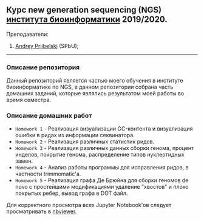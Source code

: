 ## Курс new generation sequencing (NGS) [института биоинформатики](bioinf.me) 2019/2020.

Преподаватели: 
1. [Andrey Prjibelski](http://cab.spbu.ru/employees/andrey-przybelski/) (SPbU);
----------------------------------------------
### Описание репозитория
Данный репозиторий является частью моего обучения в институте биоинформатике по NGS, в данном репозитории собрана часть домашних заданий, 
которые являлись результатом моей работы во время семестра.

### Описание домашних работ
- `Homework 1` -  Реализация визуализации GC-контента и визуализация ошибки в ридах из информации секвинатора.
- `Homework 2` -  Реализация различных статистик ридов.
- `Homework 3` -  Реализация различных данных сборки генома, процент инделов, покрытие генома, распределение типов нуклеотидных замен.
- `Homework 4` -  Анализ работы программы для исправления ридов, в частности trimmomatic'а.
- `Homework 5` -  Реализация графа Де Брюйна для сборки геномов de novo с простейшими модификациями удаление "хвостов" и плохо покрытых ребер, вывод графа в DOT файл.

Для корректного просмотра всех Jupyter Notebook'ов следует просматривать в [nbviewer](https://nbviewer.jupyter.org).

